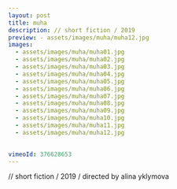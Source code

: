 ```yaml
---
layout: post
title: muha
description: // short fiction / 2019
preview: - assets/images/muha/muha12.jpg
images:
  - assets/images/muha/muha01.jpg
  - assets/images/muha/muha02.jpg
  - assets/images/muha/muha03.jpg
  - assets/images/muha/muha04.jpg
  - assets/images/muha/muha05.jpg
  - assets/images/muha/muha06.jpg
  - assets/images/muha/muha07.jpg
  - assets/images/muha/muha08.jpg
  - assets/images/muha/muha09.jpg
  - assets/images/muha/muha10.jpg
  - assets/images/muha/muha11.jpg
  - assets/images/muha/muha12.jpg
  

vimeoId: 376628653
---
```


// short fiction / 2019
/ directed by alina yklymova
